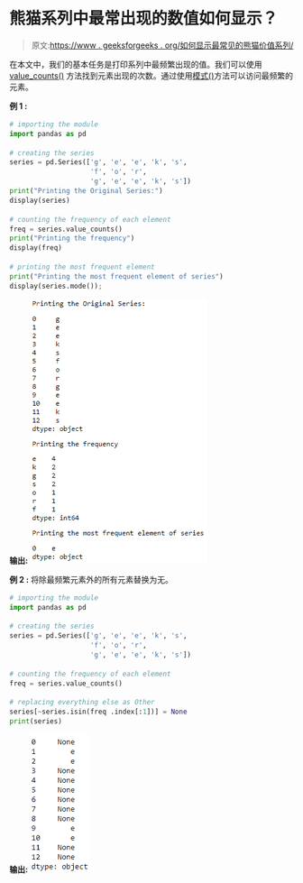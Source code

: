 # 熊猫系列中最常出现的数值如何显示？

> 原文:[https://www . geeksforgeeks . org/如何显示最常见的熊猫价值系列/](https://www.geeksforgeeks.org/how-to-display-most-frequent-value-in-a-pandas-series/)

在本文中，我们的基本任务是打印系列中最频繁出现的值。我们可以使用 [value_counts()](https://www.geeksforgeeks.org/python-pandas-series-value_counts/) 方法找到元素出现的次数。通过使用[模式()](https://www.geeksforgeeks.org/python-pandas-series-mode/)方法可以访问最频繁的元素。

**例 1 :**

```py
# importing the module
import pandas as pd

# creating the series
series = pd.Series(['g', 'e', 'e', 'k', 's', 
                    'f', 'o', 'r', 
                    'g', 'e', 'e', 'k', 's'])
print("Printing the Original Series:")
display(series)

# counting the frequency of each element
freq = series.value_counts()
print("Printing the frequency")
display(freq)

# printing the most frequent element
print("Printing the most frequent element of series")
display(series.mode());
```

**输出:**
![](img/548d1ba1f193c7fbdd48c77f1007eb55.png)

**例 2 :** 将除最频繁元素外的所有元素替换为无。

```py
# importing the module
import pandas as pd

# creating the series
series = pd.Series(['g', 'e', 'e', 'k', 's', 
                    'f', 'o', 'r', 
                    'g', 'e', 'e', 'k', 's'])

# counting the frequency of each element
freq = series.value_counts()

# replacing everything else as Other
series[~series.isin(freq .index[:1])] = None
print(series)
```

**输出:**
![](img/75a1d17ad4b35353598a11ab0a6528d4.png)